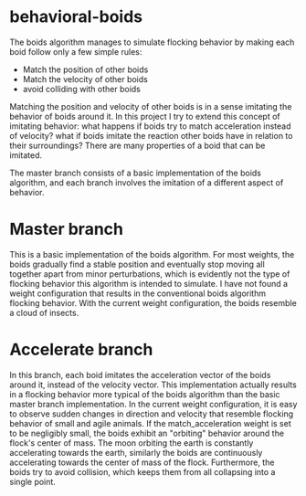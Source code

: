 # behavioral-boids
The boids algorithm manages to simulate flocking behavior by making each boid follow only a few simple rules:
- Match the position of other boids
- Match the velocity of other boids
- avoid colliding with other boids

Matching the position and velocity of other boids is in a sense imitating the behavior of boids around it. In this project I try to extend this concept of imitating behavior: what happens if boids try to match acceleration instead of velocity? what if boids imitate the reaction other boids have in relation to their surroundings? There are many properties of a boid that can be imitated.

The master branch consists of a basic implementation of the boids algorithm, and each branch involves the imitation of a different aspect of behavior.


# Master branch
This is a basic implementation of the boids algorithm. For most weights, the boids gradually find a stable position and eventually stop moving all together apart from minor perturbations, which is evidently not the type of flocking behavior this algorithm is intended to simulate. I have not found a weight configuration that results in the conventional boids algorithm flocking behavior. With the current weight configuration, the boids resemble a cloud of insects.

# Accelerate branch
In this branch, each boid imitates the acceleration vector of the boids around it, instead of the velocity vector. This implementation actually results in a flocking behavior more typical of the boids algorithm than the basic master branch implementation. In the current weight configuration, it is easy to observe sudden changes in direction and velocity that resemble flocking behavior of small and agile animals. If the match_acceleration weight is set to be negligibly small, the boids exhibit an "orbiting" behavior around the flock's center of mass. The moon orbiting the earth is constantly accelerating towards the earth, similarly the boids are continuously accelerating towards the center of mass of the flock. Furthermore, the boids try to avoid collision, which keeps them from all collapsing into a single point.

<!--
-noticed distinct fractale-like empty circles when frame by frame with 100 boids
 Installation
 Usage
 -->
